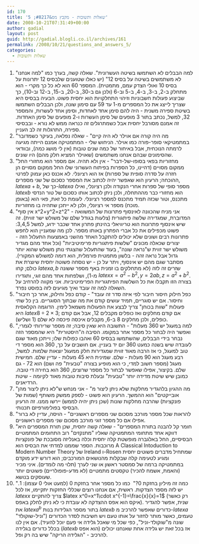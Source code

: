 ```yaml
---
id: 170
title: 'שאלות ותשובות - מקבץ מס&#8217; 5'
date: 2008-10-21T07:31:49+00:00
author: gadial
layout: post
guid: http://gadial.blogli.co.il/archives/161
permalink: /2008/10/21/questions_and_answers_5/
categories:
  - שאלות ותשובות
---
```

  1. "למה הבבלים לא השתמשו בשיטה העשרונית". שאלה קשה, בערך כמו "למה אנחנו לא משתמשים בשיטה על בסיס 12" (יש כאלו שטוענים שלבסיס 12 יתרונות על בסיס 10 ואולי הצדק עמם, מתמטית). המספר 60 הוא לא כל כך מקרי - הוא מתחלק ב-2, ב-3, ב-4, ב-5 וב-6 (ולכן גם ב-30, ב-20, ב-15, ב-12 וב-10), כך שביצוע פעולות חשבוניות וזיהוי התחלקויות הוא יחסית פשוט. הבעיה בבסיס היא שצריך לייצג את כל המספרים מ-1 עד 59 עם סימון שונה, ולכן הבבלים השתמשו בשיטת ספירה משנית - היה להם סימן אחד לאחדות, וסימן אחד לעשרות, והמספר 32, למשל, נכתב בתור 3 מופעים של סימן העשרות ו-2 מופעים של סימן האחדות. זה אמנם מסורבל יחסית אבל כשמתרגלים זה כנראה ממש לא נורא - ובבסיסי ספירה, התרגלות זה לב העניין.
  2. "מה היה קורה אם אוילר לא היה קיים" - שאלה נפלאה, בעיקר כשמדובר במתמטיקאי סופר-פורה כמו אוילר. הניחוש שלי - המתמטיקה אמנם הייתה מגיעה לרמתה הנוכחית, אבל באיחור של כמה שנים טובות (אין לי מושג כמה), ובוודאי שהסימונים שבהם אנחנו משתמשים (שאוילר המציא חלק מהם) היו שונים.
  3. "מחזוריות בפאי בסופו-של-דבר" - אין ולא תהיה. אם מספר הוא מחזורי החל ממקום מסויים (דהיינו, כל הספרות בפיתוח העשרוני שלו החל ממקום מסויים הן חזרה על סדרה סופית של ספרות) אז הוא רציונלי. לא אכנס כאן עמוק לפרטי ההוכחה; הרעיון הוא שאפשר יהיה לכתוב את המספר כסכום של שני מספרים, $latex a+b$, כך של-$latex a$ מספר סופי של ספרות אחרי הנקודה ולכן רציונלי, ואילו $latex b$ הוא מחזורי כבר מההתחלה, ולכן ניתן לכתוב אותו כסכום של טור הנדסי מתכנס, וטור שכזה תמיד מתכנס למספר רציונלי. לעומת כל זאת, פאי הוא (באופן מוכח) מספר אי רציונלי, ולכן לא ייתכן שתהיה בו מחזוריות.
  4. "אין סוף x^2+y^2=z^2" - אני מניח שהכוונה לאינסוף פתרונות של המשוואה המדוברת, שמגדירה שלשה פיתגורית (צלעות בגודל שלם של משולש ישר זווית). זה שיש אינסוף פתרונות הוא טריוויאלי בהינתן פתרון אחד שכבר ידוע, למשל 3,4,5: פשוט מכפילים את כל אברי הפתרון באותו מספר. לכן מה שמעניין הוא לחפש פתרונות רבים ושונים שלא יכולים להתקבל האחד מהשני באמצעות התעלול הזה - יצורים שכאלה מכונים "שלשות פיתגוריות פרימיטיביות" (וכל אחד מהם מגדיר משולש ישר זווית ש"נראה שונה", בעוד שהתעלול שהצגתי נותן משולש שהוא יותר גדול אבל נראה זהה - בלשון מתמטית פורמלית, הוא דומה למשולש המקורי). מסתבר שגם מהם יש אינסוף, ויתר על כן - יש נוסחה פשוטה יחסית שיוצרת את כולם; קחו $latex a,b$ שזרים זה לזה (לא מתחלקים בו זמנית באף מספר ששונה מ-1), ושלפחות אחד מהם זוגי, ותגדירו $latex x=a^2-b^2, y=2ab, z=a^2+b^2$. בצורה הזו תקבלו את כל השלשות הפיתגוריות הפרימיטיביות. אני מקווה להרחיב על השאלה למה זה עובד ואיך מגיעים לזה בפוסט נפרד.
  5. "כפל חילוק חיסור חיבור לפי איזה סדר זה עובד" - קודם כפל וחילוק, אחר כך חיבור וחיסור. אם יש סוגריים, תמיד עושים קודם את מה שבתוך הסוגריים. בין כל שתי פעולות "שוות בכוחן" צריך לבצע את הפעולות משמאל לימין. הדוגמה הקלאסית היא $latex 8\div 2\times 3$; אם קודם מחלקים ואז כופלים מקבלים 12, אבל אם קודם כופלים, ולכן מחלקים 8 ב-6, מקבלים איכסה פיכסה לא שלם (1 ושליש).
  6. "למה במעגל יש 360 מעלות" - התשובה היא שאין סיבה; זה מספר שרירותי לגמרי, ואפשר היה לבחור כל מספר אחר במקומו. הסיבה ה"היסטורית" היא שהמספר הזה נבחר בידי הבבלים, שהשתמשו בבסיס 60 ואהבו כפולות שלו; וייתכן מאוד שגם לעובדה שיש בשנה כמעט 360 יום יד בעניין. אם חושבים על כך, 360 הוא מספר די טוב למעגל, כי אז הרבה מאוד זווית שמגדירות חלק ממעגל יוצאות שלמות. למשל, רבע מעגל הוא 90 מעלות - שלם. שמינית היא 45 מעלות - עדיין שלם. חמישית מעגל (מספר חשוב למדי, כי הוא מופיע בצורה "טבעית" פה ושם) הוא 72 - גם שלם. בקיצור, אפילו שאפשר לבחור כל מספר שרוצים, 360 הוא בחירה די טובה. כמובן שיש שיטת מדידה יותר "טבעית" ובעלת סיבות טובות מאוד לקיומה - שיטת הרדיאנים.
  7. "מה ההגיון בלהגדיר מחלקות שלא ניתן ליצור מ" - אני מנחש ש"לא ניתן ליצור מהן אובייקטים" הוא ההמשך. הרעיון הוא פשוט - לספק ממשק משותף (שמות של פונקציות) שהרבה מחלקות שונות (שכן ניתן יהיה לממש) יירשו ממנו. זה הרעיון הבסיסי בפולימורפיזם תכנותי.
  8. "להראות שכל מספר מורכב מסכום שני מספרים ראשוניים" - הויסה, עדיין לא ברור אפילו אם כל מספר זוגי מורכב מסכום שני מספרים ראשוניים.
  9. "חומר קל להבנה בתורת המספרים" - שאלה קשה יחסית, שכן תורת המספרים היא דווקא אחד מתחומי המתמטיקה שאליו "מתנקזים" רוב התחומים המתמטיים הבסיסיים, החל באלגברה מופשטת קלה יחסית וכלה באנליזה מסובכת של פונקציות מרוכבות. הספר שממנו למדתי את הבסיס הוא A Classical Intoduction to Modern Number Theory של Ireland ו-Rosen שמתחיל מדברים פשוטים יחסית ומגיע לטעימה קלה שבקלות מהנושאים המורכבים; הוא דורש ידע מוקדם במתמטיקה ברמה של סמסטר ראשון או שני לערך (תלוי מה לומדים). איני מכיר (והאמת, אשמח להכיר) טקסטים מתמטיים (לא מדע-פופולריים) פשוטים יותר שעוסקים בנושא.
 10. "כמה זה מיליון בחזקת 0?"  כמו כל מספר אחר בחזקת 0 (למעט אולי 0 עצמו): 1. יש לזה מספר הצדקות. ראשית, אם אנחנו רוצים שכללי החזקות יתקיימו, אז לכל $latex x$ צריך להתקיים $latex x^0=x^1\cdot x^{-1}=\frac{x}{x}=1$ (רק כאשר איקס הוא אפס ההצדקה לא עובדת כי לא ניתן לחלק באפס). שנית, אפשר להגדיר את $latex a^b$ בתור מספר הגלידות בנות $latex b$ כדורים שאפשר להרכיב מ-$latex a$ טעמים, כאשר מותר לחזור על אותו טעם ויש חשיבות לסדר הכדורים ("וניל-שוקולד" שונה מ"שוקולד-וניל", כפי שכל מי שאכל גלידה אי פעם יוכל להעיד). אם אין לנו בכלל כדורים בגלידה ($latex b$ הוא אפס) אז בכל זאת יש גלידה אחת שאנחנו יכולים להרכיב - "הגלידה הריקה" שיש בה רק ופל.